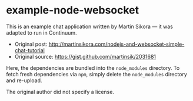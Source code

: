 # example-node-websocket

This is an example chat application written by Martin Sikora — it was adapted to run in Continuum.

* Original post: http://martinsikora.com/nodejs-and-websocket-simple-chat-tutorial
* Original source: https://gist.github.com/martinsik/2031681

Here, the dependencies are bundled into the `node_modules` directory. To fetch fresh dependencies via `npm`, simply delete the `node_modules` directory and re-upload.

The original author did not specify a license.
